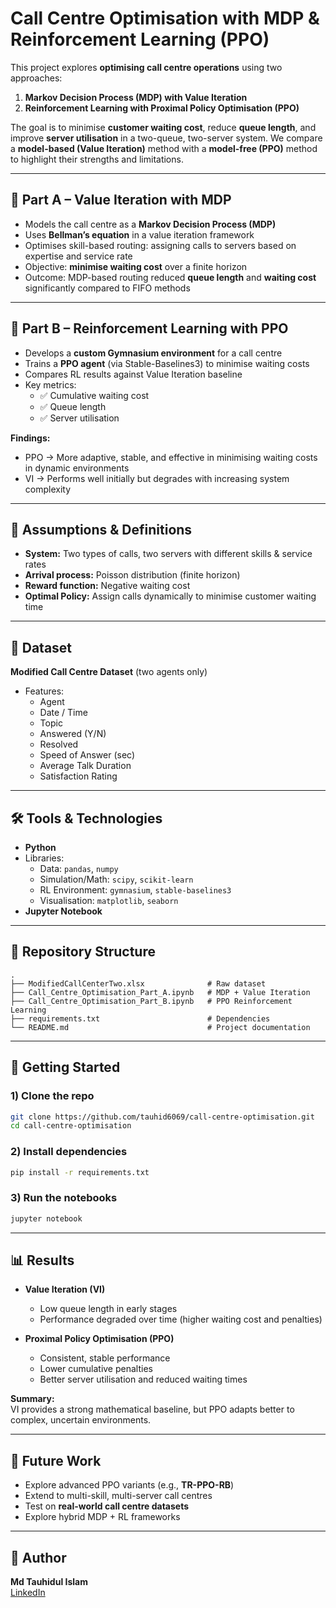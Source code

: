 # Call Centre Optimisation with MDP & Reinforcement Learning (PPO)

This project explores **optimising call centre operations** using two approaches:  
1. **Markov Decision Process (MDP) with Value Iteration**  
2. **Reinforcement Learning with Proximal Policy Optimisation (PPO)**  

The goal is to minimise **customer waiting cost**, reduce **queue length**, and improve **server utilisation** in a two-queue, two-server system. We compare a **model-based (Value Iteration)** method with a **model-free (PPO)** method to highlight their strengths and limitations.

---

## 📌 Part A – Value Iteration with MDP
- Models the call centre as a **Markov Decision Process (MDP)**  
- Uses **Bellman’s equation** in a value iteration framework  
- Optimises skill-based routing: assigning calls to servers based on expertise and service rate  
- Objective: **minimise waiting cost** over a finite horizon  
- Outcome: MDP-based routing reduced **queue length** and **waiting cost** significantly compared to FIFO methods  

---

## 📌 Part B – Reinforcement Learning with PPO
- Develops a **custom Gymnasium environment** for a call centre  
- Trains a **PPO agent** (via Stable-Baselines3) to minimise waiting costs  
- Compares RL results against Value Iteration baseline  
- Key metrics:  
  - ✅ Cumulative waiting cost  
  - ✅ Queue length  
  - ✅ Server utilisation  

**Findings:**  
- PPO → More adaptive, stable, and effective in minimising waiting costs in dynamic environments  
- VI → Performs well initially but degrades with increasing system complexity  

---

## 🧮 Assumptions & Definitions
- **System:** Two types of calls, two servers with different skills & service rates  
- **Arrival process:** Poisson distribution (finite horizon)  
- **Reward function:** Negative waiting cost  
- **Optimal Policy:** Assign calls dynamically to minimise customer waiting time  

---

## 📂 Dataset
**Modified Call Centre Dataset** (two agents only)  
- Features:  
  - Agent  
  - Date / Time  
  - Topic  
  - Answered (Y/N)  
  - Resolved  
  - Speed of Answer (sec)  
  - Average Talk Duration  
  - Satisfaction Rating  

---

## 🛠️ Tools & Technologies
- **Python**  
- Libraries:  
  - Data: `pandas`, `numpy`  
  - Simulation/Math: `scipy`, `scikit-learn`  
  - RL Environment: `gymnasium`, `stable-baselines3`  
  - Visualisation: `matplotlib`, `seaborn`  
- **Jupyter Notebook**  

---

## 📂 Repository Structure
```
.
├── ModifiedCallCenterTwo.xlsx              # Raw dataset
├── Call_Centre_Optimisation_Part_A.ipynb   # MDP + Value Iteration
├── Call_Centre_Optimisation_Part_B.ipynb   # PPO Reinforcement Learning
├── requirements.txt                        # Dependencies
└── README.md                               # Project documentation
```

---

## 🚀 Getting Started

### 1) Clone the repo
```bash
git clone https://github.com/tauhid6069/call-centre-optimisation.git
cd call-centre-optimisation
```

### 2) Install dependencies
```bash
pip install -r requirements.txt
```

### 3) Run the notebooks
```bash
jupyter notebook
```

---

## 📊 Results

- **Value Iteration (VI)**  
  - Low queue length in early stages  
  - Performance degraded over time (higher waiting cost and penalties)  

- **Proximal Policy Optimisation (PPO)**  
  - Consistent, stable performance  
  - Lower cumulative penalties  
  - Better server utilisation and reduced waiting times  

**Summary:**  
VI provides a strong mathematical baseline, but PPO adapts better to complex, uncertain environments.

---

## 🔮 Future Work
- Explore advanced PPO variants (e.g., **TR-PPO-RB**)  
- Extend to multi-skill, multi-server call centres  
- Test on **real-world call centre datasets**  
- Explore hybrid MDP + RL frameworks  

---

## 👤 Author
**Md Tauhidul Islam**  
[LinkedIn](www.linkedin.com/in/tauhidul-islam) 
